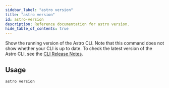 ```yaml
---
sidebar_label: "astro version"
title: "astro version"
id: astro-version
description: Reference documentation for astro version.
hide_table_of_contents: true
---
```


Show the running version of the Astro CLI. Note that this command does not show whether your CLI is up to date. To check the latest version of the Astro CLI, see the [CLI Release Notes](cli/release-notes.md).

## Usage

```sh
astro version
```
